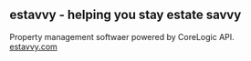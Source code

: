## estavvy - helping you stay estate savvy

Property management softwaer powered by CoreLogic API.  
<a href="https://estavvy.com">estavvy.com</a>
